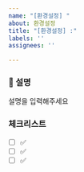 ```yaml
---
name: "[환경설정] "
about: 환경설정
title: "[환경설정] :"
labels: ''
assignees: ''

---
```


### 📄 설명
설명을 입력해주세요

### 체크리스트
- [ ] ✅
- [ ] ✅
- [ ] ✅
